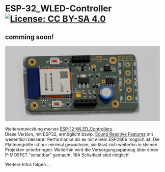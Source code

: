 # ESP-32_WLED-Controller  [![License: CC BY-SA 4.0](https://img.shields.io/badge/License-CC%20BY--SA%204.0-lightgrey.svg)](https://creativecommons.org/licenses/by-sa/4.0/)


## comming soon!
![PCB-top_3D-Modell](img/ESP-32_WLED-Controller.jpg)

Weiterentwicklung meines [ESP-12-WLED_Controllers](https://github.com/der-pw/ESP-12_WLED-Controller).  
Diese Version, mit ESP32, ermöglicht bswp. [Sound Reactive Features](https://github.com/atuline/WLED/wiki) mit wesentlich besserer Performance als es mit einem ESP2866 möglich ist. Die Platinengröße ist nur minimal gewachsen, sie lässt sich weiterhin in kleinen Projekten unterbringen. Weiterhin wird die Versorgungsspannug über einen P-MOSFET "schaltbar" gemacht. 16A Schaltlast sind möglich!  

Weitere Infos folgen ...